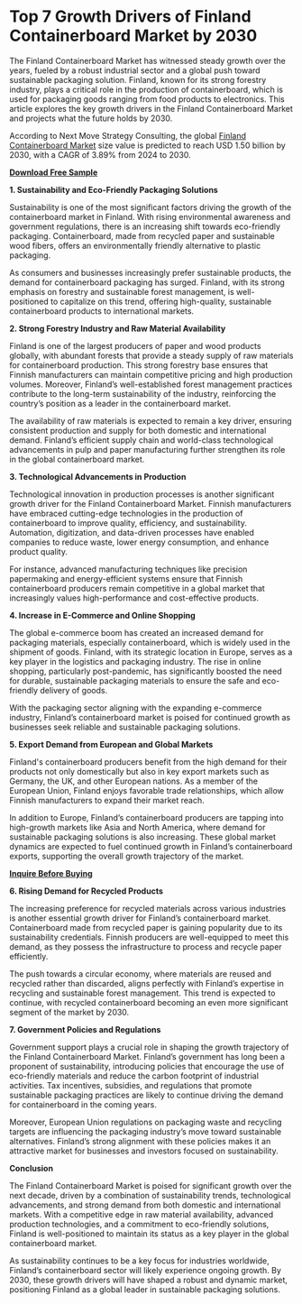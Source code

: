 # Top 7 Growth Drivers of Finland Containerboard Market by 2030

The Finland Containerboard Market has witnessed steady growth over the years, fueled by a robust industrial sector and a global push toward sustainable packaging solution. Finland, known for its strong forestry industry, plays a critical role in the production of containerboard, which is used for packaging goods ranging from food products to electronics. This article explores the key growth drivers in the Finland Containerboard Market and projects what the future holds by 2030.

According to Next Move Strategy Consulting, the global [Finland Containerboard Market](https://www.nextmsc.com/report/finland-containerboard-market) size value is predicted to reach USD 1.50 billion by 2030, with a CAGR of 3.89% from 2024 to 2030.

[**Download Free Sample**](https://www.nextmsc.com/finland-containerboard-market/request-sample)

**1. Sustainability and Eco-Friendly Packaging Solutions**

Sustainability is one of the most significant factors driving the growth of the containerboard market in Finland. With rising environmental awareness and government regulations, there is an increasing shift towards eco-friendly packaging. Containerboard, made from recycled paper and sustainable wood fibers, offers an environmentally friendly alternative to plastic packaging.

As consumers and businesses increasingly prefer sustainable products, the demand for containerboard packaging has surged. Finland, with its strong emphasis on forestry and sustainable forest management, is well-positioned to capitalize on this trend, offering high-quality, sustainable containerboard products to international markets.

**2. Strong Forestry Industry and Raw Material Availability**

Finland is one of the largest producers of paper and wood products globally, with abundant forests that provide a steady supply of raw materials for containerboard production. This strong forestry base ensures that Finnish manufacturers can maintain competitive pricing and high production volumes. Moreover, Finland’s well-established forest management practices contribute to the long-term sustainability of the industry, reinforcing the country’s position as a leader in the containerboard market.

The availability of raw materials is expected to remain a key driver, ensuring consistent production and supply for both domestic and international demand. Finland’s efficient supply chain and world-class technological advancements in pulp and paper manufacturing further strengthen its role in the global containerboard market.

**3. Technological Advancements in Production**

Technological innovation in production processes is another significant growth driver for the Finland Containerboard Market. Finnish manufacturers have embraced cutting-edge technologies in the production of containerboard to improve quality, efficiency, and sustainability. Automation, digitization, and data-driven processes have enabled companies to reduce waste, lower energy consumption, and enhance product quality.

For instance, advanced manufacturing techniques like precision papermaking and energy-efficient systems ensure that Finnish containerboard producers remain competitive in a global market that increasingly values high-performance and cost-effective products.

**4. Increase in E-Commerce and Online Shopping**

The global e-commerce boom has created an increased demand for packaging materials, especially containerboard, which is widely used in the shipment of goods. Finland, with its strategic location in Europe, serves as a key player in the logistics and packaging industry. The rise in online shopping, particularly post-pandemic, has significantly boosted the need for durable, sustainable packaging materials to ensure the safe and eco-friendly delivery of goods.

With the packaging sector aligning with the expanding e-commerce industry, Finland’s containerboard market is poised for continued growth as businesses seek reliable and sustainable packaging solutions.

**5. Export Demand from European and Global Markets**

Finland's containerboard producers benefit from the high demand for their products not only domestically but also in key export markets such as Germany, the UK, and other European nations. As a member of the European Union, Finland enjoys favorable trade relationships, which allow Finnish manufacturers to expand their market reach.

In addition to Europe, Finland’s containerboard producers are tapping into high-growth markets like Asia and North America, where demand for sustainable packaging solutions is also increasing. These global market dynamics are expected to fuel continued growth in Finland’s containerboard exports, supporting the overall growth trajectory of the market.

[**Inquire Before Buying**](https://www.nextmsc.com/finland-containerboard-market/inquire-before-buying)

**6. Rising Demand for Recycled Products**

The increasing preference for recycled materials across various industries is another essential growth driver for Finland’s containerboard market. Containerboard made from recycled paper is gaining popularity due to its sustainability credentials. Finnish producers are well-equipped to meet this demand, as they possess the infrastructure to process and recycle paper efficiently.

The push towards a circular economy, where materials are reused and recycled rather than discarded, aligns perfectly with Finland’s expertise in recycling and sustainable forest management. This trend is expected to continue, with recycled containerboard becoming an even more significant segment of the market by 2030.

**7. Government Policies and Regulations**

Government support plays a crucial role in shaping the growth trajectory of the Finland Containerboard Market. Finland’s government has long been a proponent of sustainability, introducing policies that encourage the use of eco-friendly materials and reduce the carbon footprint of industrial activities. Tax incentives, subsidies, and regulations that promote sustainable packaging practices are likely to continue driving the demand for containerboard in the coming years.

Moreover, European Union regulations on packaging waste and recycling targets are influencing the packaging industry’s move toward sustainable alternatives. Finland’s strong alignment with these policies makes it an attractive market for businesses and investors focused on sustainability.

**Conclusion**

The Finland Containerboard Market is poised for significant growth over the next decade, driven by a combination of sustainability trends, technological advancements, and strong demand from both domestic and international markets. With a competitive edge in raw material availability, advanced production technologies, and a commitment to eco-friendly solutions, Finland is well-positioned to maintain its status as a key player in the global containerboard market.

As sustainability continues to be a key focus for industries worldwide, Finland’s containerboard sector will likely experience ongoing growth. By 2030, these growth drivers will have shaped a robust and dynamic market, positioning Finland as a global leader in sustainable packaging solutions.
